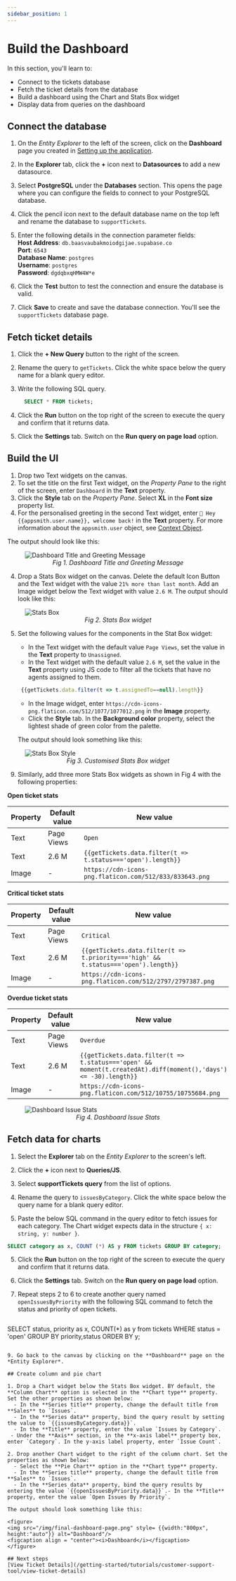 ```yaml
---
sidebar_position: 1
---
```



# Build the Dashboard

In this section, you'll learn to:
* Connect to the tickets database
* Fetch the ticket details from the database
* Build a dashboard using the Chart and Stats Box widget
* Display data from queries on the dashboard

## Connect the database

1. On the *Entity Explorer* to the left of the screen, click on the **Dashboard** page you created in [Setting up the application](/getting-started/tutorials/customer-support-tool#setting-up-the-application).

2. In the **Explorer** tab, click the **+** icon next to **Datasources** to add a new datasource.

3. Select **PostgreSQL** under the **Databases** section. This opens the page where you can configure the fields to connect to your PostgreSQL database. 

4. Click the pencil icon next to the default database name on the top left and rename the database to `supportTickets`.

5. Enter the following details in the connection parameter fields:<br/>
  **Host Address**: `db.baasvaubakmoiodgijae.supabase.co` <br/>
  **Port**: `6543`<br/>
  **Database Name**: `postgres`<br/>
  **Username**: `postgres`<br/>
  **Password**: `dgdqbxqHMW4W*e`<br/>

6. Click the **Test** button to test the connection and ensure the database is valid.
7. Click **Save** to create and save the database connection. You'll see the `supportTickets` database page.

## Fetch ticket details

1. Click the **+ New Query** button to the right of the screen.

2. Rename the query to `getTickets`. Click the white space below the query name for a blank query editor.  

3. Write the following SQL query.
    ```sql
      SELECT * FROM tickets;
    ```

4. Click the **Run** button on the top right of the screen to execute the query and confirm that it returns data.

5. Click the **Settings** tab. Switch on the **Run query on page load** option.


## Build the UI

1. Drop two Text widgets on the canvas.
2. To set the title on the first Text widget, on the *Property Pane* to the right of the screen, enter `Dashboard` in the **Text** property.
3. Click the **Style** tab on the *Property Pane*. Select **XL** in the **Font size** property list.
4. For the personalised greeting in the second Text widget, enter `👋 Hey {{appsmith.user.name}}, welcome back!` in the **Text** property. For more information about the `appsmith.user` object, see [Context Object](/reference/appsmith-framework/context-object#user).

  The output should look like this: 

<figure>
  <img src="/img/dashboard-titles.png" style= {{width:"800px", height:"auto"}} alt="Dashboard Title and Greeting Message"/>
  <figcaption align = "center"><i>Fig 1. Dashboard Title and Greeting Message</i></figcaption>
</figure>

4. Drop a Stats Box widget on the canvas. Delete the default Icon Button and the Text widget with the value `21% more than last month`. Add an Image widget below the Text widget with value `2.6 M`. 
    The output should look like this: 

<figure>
  <img src="/img/dashboard-stats.png" style= {{width:"800px", height:"auto"}} alt="Stats Box"/>
  <figcaption align = "center"><i>Fig 2. Stats Box widget</i></figcaption>
</figure>

5. Set the following values for the components in the Stat Box widget: 

    - In the Text widget with the default value `Page Views`, set the value in the **Text** property to `Unassigned`.
    - In the Text widget with the default value `2.6 M`, set the value in the **Text** property using JS code to filter all the tickets that have no agents assigned to them.
     ```javascript
      {{getTickets.data.filter(t => t.assignedTo==null).length}}
      ``` 
    - In the Image widget, enter `https://cdn-icons-png.flaticon.com/512/1077/1077012.png` in the **Image** property.
    - Click the **Style** tab. In the **Background color** property, select the lightest shade of green color from the palette.

    The output should look something like this: 

<figure>
  <img src="/img/dashboard-stats-style.png" style= {{width:"800px", height:"auto"}} alt="Stats Box Style"/>
  <figcaption align = "center"><i>Fig 3. Customised Stats Box widget</i></figcaption>
</figure>

9. Similarly, add three more Stats Box widgets as shown in Fig 4 with the following properties:

**Open ticket stats** 

| Property   |Default value      | New value                         |
| ---------- | ----------------- | ---------------------------------- |
| Text      |     Page Views    | `Open` |
| Text       | 2.6 M             | `{{getTickets.data.filter(t =>  t.status==='open').length}}`|
| Image      | -                 | `https://cdn-icons-png.flaticon.com/512/833/833643.png` |

**Critical ticket stats** 

| Property   |Default value      | New value                         |
| --------   | ----------------- | ---------------------------------- |
| Text      |     Page Views    | `Critical` |
| Text       | 2.6 M             | `{{getTickets.data.filter(t => t.priority==='high' && t.status==='open').length}}`|
| Image      | -                 | `https://cdn-icons-png.flaticon.com/512/2797/2797387.png` |

**Overdue ticket stats** 

| Property |Default value      | New value                         |
| -------  | ----------------- | ---------------------------------- |
| Text    |     Page Views    | `Overdue` |
| Text     | 2.6 M             | `{{getTickets.data.filter(t => t.status==='open' && moment(t.createdAt).diff(moment(),'days') <= -30).length}}`|
| Image    | -                 | `https://cdn-icons-png.flaticon.com/512/10755/10755684.png` |
 
<figure>
  <img src="/img/dashboard-stat-boxes.png" style= {{width:"800px", height:"auto"}} alt="Dashboard Issue Stats"/>
  <figcaption align = "center"><i>Fig 4. Dashboard Issue Stats</i></figcaption>
</figure>

## Fetch data for charts

1. Select the **Explorer** tab on the *Entity Explorer* to the screen's left. 

2. Click the **+** icon next to **Queries/JS**. 

3. Select **supportTickets query** from the list of options. 

3. Rename the query to `issuesByCategory`. Click the white space below the query name for a blank query editor.  

4. Paste the below SQL command in the query editor to fetch issues for each category. The Chart widget expects data in the structure `{ x: string, y: number }`.  

  ```sql
  SELECT category as x, COUNT (*) AS y FROM tickets GROUP BY category;
  ```

5. Click the **Run** button on the top right of the screen to execute the query and confirm that it returns data.

6. Click the **Settings** tab. Switch on the **Run query on page load** option.

7. Repeat steps 2 to 6 to create another query named `openIssuesByPriority` with the following SQL command to fetch the status and priority of open tickets. 
   
   ```sql
  SELECT status, priority as x, COUNT(*) as y from tickets WHERE status = 'open' GROUP BY priority,status ORDER BY y;
  ```

9. Go back to the canvas by clicking on the **Dashboard** page on the *Entity Explorer*.

## Create column and pie chart

1. Drop a Chart widget below the Stats Box widget. BY default, the **Column Chart** option is selected in the **Chart type** property. Set the other properties as shown below:
    - In the **Series title** property, change the default title from **Sales** to `Issues`. 
    - In the **Series data** property, bind the query result by setting the value to `{{issuesByCategory.data}}`.
    - In the **Title** property, enter the value `Issues by Category`. 
   - Under the **Axis** section, in the **x-axis label** property box, enter `Category`. In the y-axis label property, enter `Issue Count`.

2. Drop another Chart widget to the right of the column chart. Set the properties as shown below:
    - Select the **Pie Chart** option in the **Chart type** property.
    - In the **Series title** property, change the default title from **Sales** to `Issues`. 
    - In the **Series data** property, bind the query results by entering the value `{{openIssuesByPriority.data}}`.- In the **Title** property, enter the value `Open Issues By Priority`. 

  The output should look something like this: 

<figure>
  <img src="/img/final-dashboard-page.png" style= {{width:"800px", height:"auto"}} alt="Dashboard"/>
  <figcaption align = "center"><i>Dashboard</i></figcaption>
</figure>

## Next steps
[View Ticket Details](/getting-started/tutorials/customer-support-tool/view-ticket-details)
